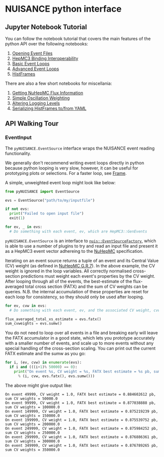 # NUISANCE python interface

## Jupyter Notebook Tutorial

You can follow the notebook tutorial that covers the main features of the python API over the following notebooks:

1. [Opening Event Files](../../../notebooks/opening_event_files.ipynb)
1. [HepMC3 Binding Interoperability](../../../notebooks/HepMC3_binding_interop.ipynb)
1. [Basic Event Loops](../../../notebooks/basing_loops.ipynb)
1. [Advanced Event Loops](../../../notebooks/advanced_looping.ipynb)
1. [HistFrames](../../../notebooks/histframes.ipynb)

There are also a few short notebooks for miscellania:

1. [Getting NuHepMC Flux Information](../../../notebooks/flux_info.ipynb)
1. [Simple Oscillation Weighting](../../../notebooks/osc.ipynb)
1. [Altering Logging Levels](../../../notebooks/logging.ipynb)
1. [Serializing HistFrames to/from YAML](../../../notebooks/hfyaml.ipynb)

## API Walking Tour

### EventInput

The `pyNUISANCE.EventSource` interface wraps the NUISANCE event reading functionality.

We generally don't recommend writing event loops directly in python because python looping is very slow, however, it can be useful for prototyping plots or selections. For a faster loop, see [Frame](#frame).

A simple, unweighted event loop might look like below:

```python
from pyNUISANCE import EventSource

evs = EventSource("path/to/my/inputfile")

if not evs:
  print("Failed to open input file")
  exit(1)

for ev, _ in evs:
  # Do something with each event, ev, which are HepMC3::GenEvents
```

`pyNUISANCE.EventSource` is an interface to [`nuis::EventSourceFactory`](../eventinput/EventSourceFactory.h), which is able to use a number of plugins to try and read an input file and present it as a HepMC3 event vector adhereing to the [NuHepMC](https://github.com/NuHepMC/Spec) specification.

Iterating on an event source returns a tuple of an event and its Central Value (CV) weight (as defined in [NuHepMC G.R.7](https://github.com/NuHepMC/Spec?tab=readme-ov-file#gr7-event-weights)). In the above example, the CV weight is ignored in the loop variables. All correctly normalised cross-section predictions must weight each event's properties by the CV weight. After looping through all of the events, the best-estimate of the flux-averaged total cross section (FATX) and the sum of CV weights can be queries. N.B. the internal accumulation of these properties are reset for each loop for consistency, so they should only be used after looping.

```python
for ev, cvw in evs:
  # Do something with each event, ev, and the associated CV weight, cvw

flux_averaged_total_xs_estimate = evs.fatx()
sum_cvweights = evs.sumw()
```

You do not need to loop over all events in a file and breaking early will leave the FATX accumulator in a good state, which lets you prototype accurately with a smaller number of events, and scale up to more events without any special handling of the cross-section scaling. You can print out the current FATX estimate and the sumw as you go:

```python
for i, (ev, cvw) in enumerate(evs):
  if i and (((i+1)% 50000) == 0):
    print("On event %s, CV weight = %s, FATX best estimate = %s pb, sum CV weights = %s " \
      % (i, cvw, evs.fatx(), evs.sumw()))
```

The above might give output like:

```
On event 49999, CV weight = 1.0, FATX best estimate = 0.884602612 pb, sum CV weights = 50000.0 
On event 99999, CV weight = 1.0, FATX best estimate = 0.877038888 pb, sum CV weights = 100000.0 
On event 149999, CV weight = 1.0, FATX best estimate = 0.875219239 pb, sum CV weights = 150000.0 
On event 199999, CV weight = 1.0, FATX best estimate = 0.875539752 pb, sum CV weights = 200000.0 
On event 249999, CV weight = 1.0, FATX best estimate = 0.875984252 pb, sum CV weights = 250000.0 
On event 299999, CV weight = 1.0, FATX best estimate = 0.876886361 pb, sum CV weights = 300000.0 
On event 349999, CV weight = 1.0, FATX best estimate = 0.876789265 pb, sum CV weights = 350000.0
```
